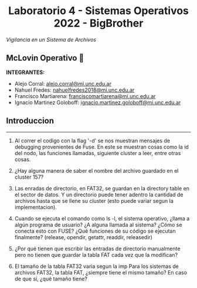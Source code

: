 <h1 align="center">Laboratorio 4 - Sistemas Operativos 2022 - BigBrother</h1>

*Vigilancia en un Sistema de Archivos*

## McLovin Operativo :whale:

**INTEGRANTES:**

* Alejo Corral: alejo.corral@mi.unc.edu.ar
* Nahuel Fredes: nahuelfredes2018@mi.unc.edu.ar
* Francisco Martiarena: franciscomartiarena@mi.unc.edu.ar
* Ignacio Martinez Goloboff: ignacio.martinez.goloboff@mi.unc.edu.ar

## Introduccion 
<hr>

1. Al correr el codigo con la flag '-d' se nos muestran mensajes de debugging provenientes de Fuse.
En este se muestran cosas como la id del nodo, las funciones llamadas, siguiente cluster a leer, entre otras cosas.

2. ¿Hay alguna manera de saber el nombre del archivo guardado en el cluster 157?

3. Las enradas de directorio, en FAT32, se guardan en la directory table en el sector de datos. Y un directorio puede
tener adentro la cantidad de archivos hasta que se llene su cluster (esto puede variar segun la implementacion).

4. Cuando se ejecuta el comando como ls -l, el sistema operativo, ¿llama a algún programa de usuario? ¿A alguna llamada al sistema? ¿Cómo se conecta esto con FUSE? ¿Qué funciones de su código se ejecutan finalmente? (release, opendir, getattr, readdir, releasedir) 

5. ¿Por qué tienen que escribir las entradas de directorio manualmente pero no tienen que guardar la tabla FAT cada vez que la modifican?

6. El tamaño de la tabla FAT32 varia segun la imp
Para los sistemas de archivos FAT32, la tabla FAT, ¿siempre tiene el mismo tamaño? En caso de que sí, ¿qué tamaño tiene?

 


        
        
        
